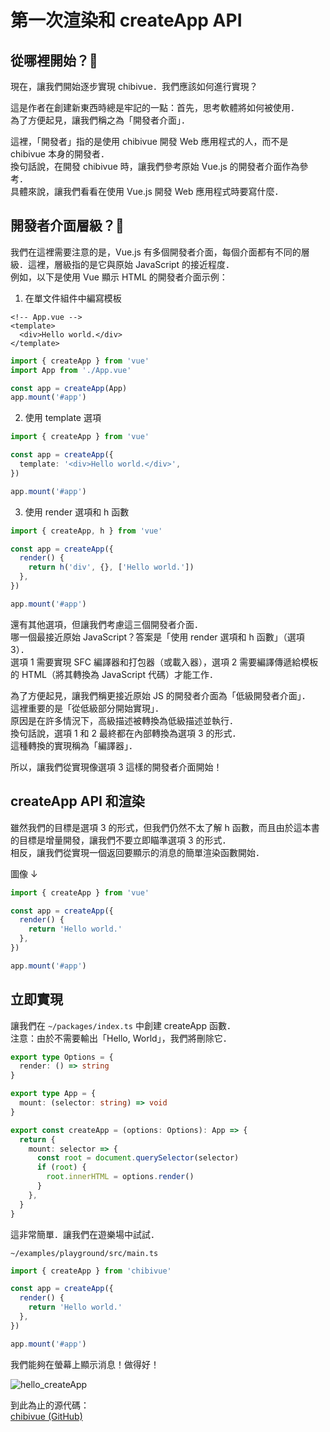 # 第一次渲染和 createApp API

## 從哪裡開始？🤔

現在，讓我們開始逐步實現 chibivue．我們應該如何進行實現？

這是作者在創建新東西時總是牢記的一點：首先，思考軟體將如何被使用．\
為了方便起見，讓我們稱之為「開發者介面」．

這裡，「開發者」指的是使用 chibivue 開發 Web 應用程式的人，而不是 chibivue 本身的開發者．\
換句話說，在開發 chibivue 時，讓我們參考原始 Vue.js 的開發者介面作為參考．\
具體來說，讓我們看看在使用 Vue.js 開發 Web 應用程式時要寫什麼．

## 開發者介面層級？🤔

我們在這裡需要注意的是，Vue.js 有多個開發者介面，每個介面都有不同的層級．這裡，層級指的是它與原始 JavaScript 的接近程度．\
例如，以下是使用 Vue 顯示 HTML 的開發者介面示例：

1. 在單文件組件中編寫模板

```vue
<!-- App.vue -->
<template>
  <div>Hello world.</div>
</template>
```

```ts
import { createApp } from 'vue'
import App from './App.vue'

const app = createApp(App)
app.mount('#app')
```

2. 使用 template 選項

```ts
import { createApp } from 'vue'

const app = createApp({
  template: '<div>Hello world.</div>',
})

app.mount('#app')
```

3. 使用 render 選項和 h 函數

```ts
import { createApp, h } from 'vue'

const app = createApp({
  render() {
    return h('div', {}, ['Hello world.'])
  },
})

app.mount('#app')
```

還有其他選項，但讓我們考慮這三個開發者介面．\
哪一個最接近原始 JavaScript？答案是「使用 render 選項和 h 函數」（選項 3）．\
選項 1 需要實現 SFC 編譯器和打包器（或載入器），選項 2 需要編譯傳遞給模板的 HTML（將其轉換為 JavaScript 代碼）才能工作．

為了方便起見，讓我們稱更接近原始 JS 的開發者介面為「低級開發者介面」．\
這裡重要的是「從低級部分開始實現」．\
原因是在許多情況下，高級描述被轉換為低級描述並執行．\
換句話說，選項 1 和 2 最終都在內部轉換為選項 3 的形式．\
這種轉換的實現稱為「編譯器」．

所以，讓我們從實現像選項 3 這樣的開發者介面開始！

## createApp API 和渲染

雖然我們的目標是選項 3 的形式，但我們仍然不太了解 h 函數，而且由於這本書的目標是增量開發，讓我們不要立即瞄準選項 3 的形式．\
相反，讓我們從實現一個返回要顯示的消息的簡單渲染函數開始．

圖像 ↓

```ts
import { createApp } from 'vue'

const app = createApp({
  render() {
    return 'Hello world.'
  },
})

app.mount('#app')
```

## 立即實現

讓我們在 `~/packages/index.ts` 中創建 createApp 函數．\
注意：由於不需要輸出「Hello, World」，我們將刪除它．

```ts
export type Options = {
  render: () => string
}

export type App = {
  mount: (selector: string) => void
}

export const createApp = (options: Options): App => {
  return {
    mount: selector => {
      const root = document.querySelector(selector)
      if (root) {
        root.innerHTML = options.render()
      }
    },
  }
}
```

這非常簡單．讓我們在遊樂場中試試．

`~/examples/playground/src/main.ts`

```ts
import { createApp } from 'chibivue'

const app = createApp({
  render() {
    return 'Hello world.'
  },
})

app.mount('#app')
```

我們能夠在螢幕上顯示消息！做得好！

![hello_createApp](https://raw.githubusercontent.com/chibivue-land/chibivue/main/book/images/hello_createApp.png)

到此為止的源代碼：  
[chibivue (GitHub)](https://github.com/chibivue-land/chibivue/tree/main/book/impls/10_minimum_example/010_create_app)
